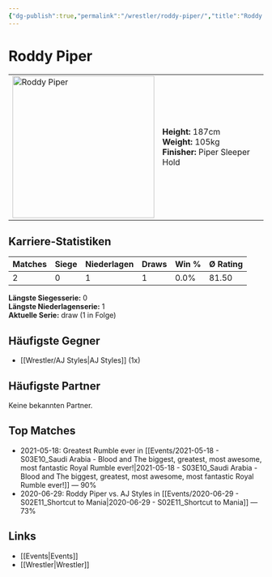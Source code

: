 ```yaml
---
{"dg-publish":true,"permalink":"/wrestler/roddy-piper/","title":"Roddy Piper","tags":["wrestler"],"noteIcon":""}
---
```



# Roddy Piper

<table>
        <tr>
        <td><img src="https://github.com/CptSpaulding1980/choke-slam-wrestling/releases/download/images/Roddy_Piper.png" width="280" alt="Roddy Piper"></td>
        <td>
        <b>Height:</b> 187cm<br>
        <b>Weight:</b> 105kg<br>
        <b>Finisher:</b> Piper Sleeper Hold<br>
        </td>
        </tr>
        </table>
        
## Karriere-Statistiken

| Matches | Siege | Niederlagen | Draws | Win % | Ø Rating |
|---------|-------|-------------|-------|-------|-----------|
| 2 | 0 | 1 | 1 | 0.0% | 81.50 |

**Längste Siegesserie:** 0<br>**Längste Niederlagenserie:** 1<br>**Aktuelle Serie:** draw (1 in Folge)


## Häufigste Gegner
- [[Wrestler/AJ Styles\|AJ Styles]] (1x)

## Häufigste Partner
Keine bekannten Partner.

## Top Matches
- 2021-05-18: Greatest Rumble ever in [[Events/2021-05-18 - S03E10_Saudi Arabia - Blood and The biggest, greatest, most awesome, most fantastic Royal Rumble ever!\|2021-05-18 - S03E10_Saudi Arabia - Blood and The biggest, greatest, most awesome, most fantastic Royal Rumble ever!]] — 90%
- 2020-06-29: Roddy Piper vs. AJ Styles in [[Events/2020-06-29 - S02E11_Shortcut to Mania\|2020-06-29 - S02E11_Shortcut to Mania]] — 73%

## Links
- [[Events\|Events]]
- [[Wrestler\|Wrestler]]
